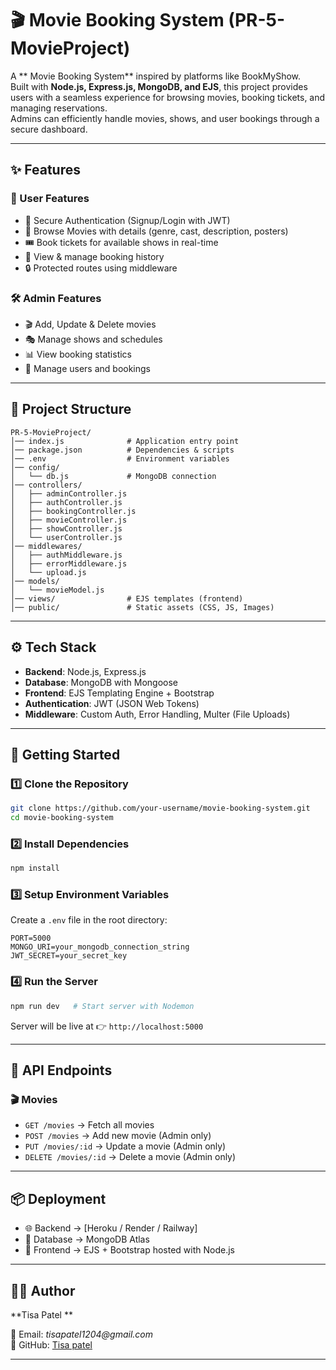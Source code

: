 # 🎬 Movie Booking System (PR-5-MovieProject)

A ** Movie Booking System** inspired by platforms like BookMyShow.  
Built with **Node.js, Express.js, MongoDB, and EJS**, this project provides users with a seamless experience for browsing movies, booking tickets, and managing reservations.  
Admins can efficiently handle movies, shows, and user bookings through a secure dashboard.

---


## ✨ Features

### 👤 User Features
- 🔑 Secure Authentication (Signup/Login with JWT)
- 🎥 Browse Movies with details (genre, cast, description, posters)
- 🎟 Book tickets for available shows in real-time
- 📅 View & manage booking history
- 🔒 Protected routes using middleware

### 🛠️ Admin Features
- 🎬 Add, Update & Delete movies
- 🎭 Manage shows and schedules
- 📊 View booking statistics
- 👥 Manage users and bookings

---

## 📂 Project Structure

```
PR-5-MovieProject/
│── index.js              # Application entry point
│── package.json          # Dependencies & scripts
│── .env                  # Environment variables
│── config/
│   └── db.js             # MongoDB connection
│── controllers/
│   ├── adminController.js
│   ├── authController.js
│   ├── bookingController.js
│   ├── movieController.js
│   ├── showController.js
│   └── userController.js
│── middlewares/
│   ├── authMiddleware.js
│   ├── errorMiddleware.js
│   └── upload.js
│── models/
│   └── movieModel.js
│── views/                # EJS templates (frontend)
│── public/               # Static assets (CSS, JS, Images)
```

---

## ⚙️ Tech Stack

- **Backend**: Node.js, Express.js  
- **Database**: MongoDB with Mongoose  
- **Frontend**: EJS Templating Engine + Bootstrap  
- **Authentication**: JWT (JSON Web Tokens)  
- **Middleware**: Custom Auth, Error Handling, Multer (File Uploads)  

---

## 🚀 Getting Started

### 1️⃣ Clone the Repository
```bash
git clone https://github.com/your-username/movie-booking-system.git
cd movie-booking-system
```

### 2️⃣ Install Dependencies
```bash
npm install
```

### 3️⃣ Setup Environment Variables
Create a `.env` file in the root directory:
```env
PORT=5000
MONGO_URI=your_mongodb_connection_string
JWT_SECRET=your_secret_key
```

### 4️⃣ Run the Server
```bash
npm run dev   # Start server with Nodemon
```
Server will be live at 👉 `http://localhost:5000`

---

## 📡 API Endpoints
 
### 🎬 Movies
- `GET /movies` → Fetch all movies  
- `POST /movies` → Add new movie (Admin only)  
- `PUT /movies/:id` → Update a movie (Admin only)  
- `DELETE /movies/:id` → Delete a movie (Admin only)  

---

## 📦 Deployment

- 🌐 Backend → [Heroku / Render / Railway]  
- 💾 Database → MongoDB Atlas  
- 🎨 Frontend → EJS + Bootstrap hosted with Node.js  

---

## 👨‍💻 Author

**Tisa Patel **   

📧 Email: _tisapatel1204@gmail.com_   
🐙 GitHub: [Tisa patel](https://github.com/Tisapatel)

---

